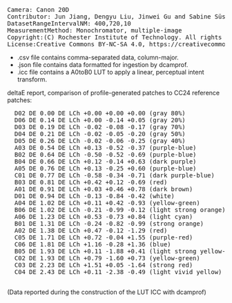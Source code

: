 <pre>
Camera: Canon 20D
Contributor: Jun Jiang, Dengyu Liu, Jinwei Gu and Sabine Süsstrunk, http://www.gujinwei.org/research/camspec/db.html
DatasetRangeIntervalNM: 400,720,10
MeasurementMethod: Monochromator, multiple-image
Copyright:(C) Rochester Institute of Technology. All rights reserved.
License:Creative Commons BY-NC-SA 4.0, https://creativecommons.org/licenses/by-nc-sa/4.0/legalcode
</pre>

- .csv file contains comma-separated data, column-major.
- .json file contains data formatted for ingestion by dcamprof.
- .icc file contains a A0toB0 LUT to apply a linear, perceptual intent transform.

deltaE report, comparison of profile-generated patches to CC24 reference patches:
<pre>
  D02 DE 0.00 DE LCh +0.00 +0.00 +0.00 (gray 80%)
  D06 DE 0.14 DE LCh +0.00 -0.14 +0.05 (gray 20%)
  D03 DE 0.19 DE LCh -0.02 -0.08 -0.17 (gray 70%)
  D04 DE 0.21 DE LCh -0.02 -0.05 -0.20 (gray 50%)
  D05 DE 0.26 DE LCh -0.02 -0.06 -0.25 (gray 40%)
  A03 DE 0.54 DE LCh +0.13 -0.52 -0.37 (purple-blue)
  B02 DE 0.64 DE LCh -0.50 -0.52 -0.69 (purple-blue)
  B04 DE 0.66 DE LCh +0.12 -0.14 +0.63 (dark purple)
  A05 DE 0.76 DE LCh +0.13 -0.25 +0.60 (purple-blue)
  C01 DE 0.77 DE LCh -0.58 -0.34 -0.71 (dark purple-blue)
  B03 DE 0.81 DE LCh +0.42 +0.12 -0.69 (red)
  A01 DE 0.91 DE LCh +0.03 +0.46 +0.78 (dark brown)
  D01 DE 0.94 DE LCh -0.13 -0.84 -0.42 (white)
  A04 DE 1.02 DE LCh +0.11 +0.42 -0.93 (yellow-green)
  B06 DE 1.02 DE LCh -0.21 -0.99 -0.12 (light strong orange)
  A06 DE 1.23 DE LCh +0.53 -0.73 +0.84 (light cyan)
  B01 DE 1.31 DE LCh -0.24 -0.82 -0.99 (strong orange)
  A02 DE 1.38 DE LCh +0.47 -0.12 -1.29 (red)
  C05 DE 1.71 DE LCh +0.72 -0.04 +1.55 (purple-red)
  C06 DE 1.81 DE LCh +1.16 -0.28 +1.36 (blue)
  B05 DE 1.93 DE LCh +0.11 -1.88 +0.41 (light strong yellow-green)
  C02 DE 1.93 DE LCh +0.79 -1.60 +0.73 (yellow-green)
  C03 DE 2.23 DE LCh +1.51 +0.05 -1.64 (strong red)
  C04 DE 2.43 DE LCh +0.11 -2.38 -0.49 (light vivid yellow)
  </pre>

(Data reported during the construction of the LUT ICC with dcamprof)


